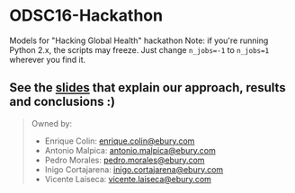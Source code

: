 # ODSC16-Hackathon
Models for "Hacking Global Health" hackathon
Note: if you're running Python 2.x, the scripts may freeze. Just change `n_jobs=-1` to `n_jobs=1` wherever you find it.

## See the [slides](results.pdf) that explain our approach, results and conclusions :) 

> Owned by:
> - Enrique Colin: enrique.colin@ebury.com
> - Antonio Malpica: antonio.malpica@ebury.com
> - Pedro Morales: pedro.morales@ebury.com
> - Inigo Cortajarena: inigo.cortajarena@ebury.com
> - Vicente Laiseca: vicente.laiseca@ebury.com
